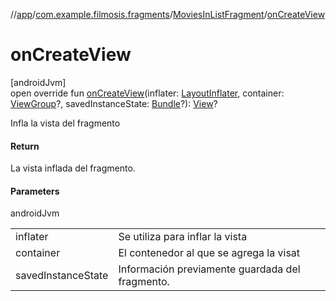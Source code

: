 //[app](../../../index.md)/[com.example.filmosis.fragments](../index.md)/[MoviesInListFragment](index.md)/[onCreateView](on-create-view.md)

# onCreateView

[androidJvm]\
open override fun [onCreateView](on-create-view.md)(inflater: [LayoutInflater](https://developer.android.com/reference/kotlin/android/view/LayoutInflater.html), container: [ViewGroup](https://developer.android.com/reference/kotlin/android/view/ViewGroup.html)?, savedInstanceState: [Bundle](https://developer.android.com/reference/kotlin/android/os/Bundle.html)?): [View](https://developer.android.com/reference/kotlin/android/view/View.html)?

Infla la vista del fragmento

#### Return

La vista inflada del fragmento.

#### Parameters

androidJvm

| | |
|---|---|
| inflater | Se utiliza para inflar la vista |
| container | El contenedor al que se agrega la visat |
| savedInstanceState | Información previamente guardada del fragmento. |
